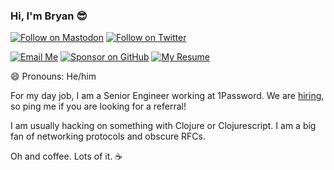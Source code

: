 ### Hi, I'm Bryan 😎

[![Follow on Mastodon](https://img.shields.io/badge/Follow-Mastodon-5A47DC.svg)](https://hachyderm.io/@bryanmikaelian)
[![Follow on Twitter](https://img.shields.io/badge/Follow-Twitter-1DA1F2.svg)](https://twitter.com/bryanmikaelian)

[![Email Me](https://img.shields.io/badge/Email-bryan.mikaelian@gmail.com-007735.svg)](mailto:bryan.mikaelian@gmail.com)
[![Sponsor on GitHub](https://img.shields.io/badge/Sponsor-GitHub-6cc644.svg)](https://github.com/sponsors/bryanmikaelian)
[![My Resume](https://img.shields.io/badge/My_Resume-https://resume.bryanmikaelian.com-blue?link=https%3A%2F%2Fresume.bryanmikaelian.com%2F
)](https://resume.bryanmikaelian.com)

😄 Pronouns: He/him

For my day job, I am a Senior Engineer working at 1Password. We are [hiring](https://1password.com/careers), so ping me if you are looking for a referral!

I am usually hacking on something with Clojure or Clojurescript. I am a big fan of networking protocols and obscure RFCs.

Oh and coffee. Lots of it. ☕

